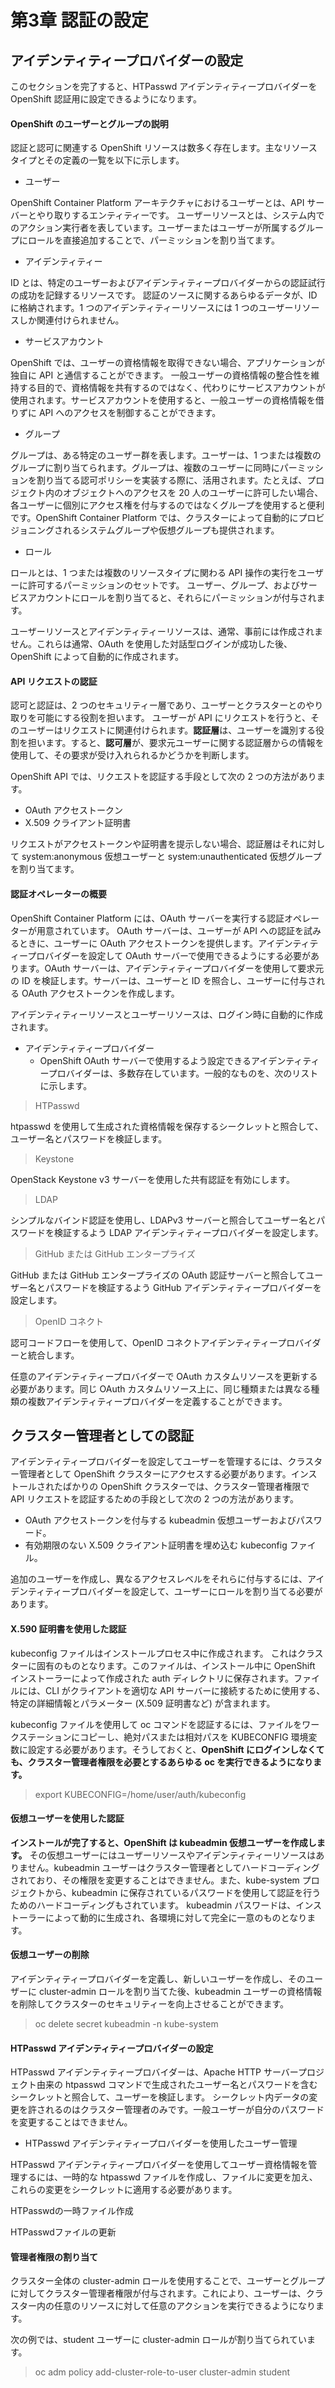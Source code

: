 # 第3章 認証の設定

## アイデンティティープロバイダーの設定

このセクションを完了すると、HTPasswd アイデンティティープロバイダーを OpenShift 認証用に設定できるようになります。 


#### OpenShift のユーザーとグループの説明

認証と認可に関連する OpenShift リソースは数多く存在します。主なリソースタイプとその定義の一覧を以下に示します。

- ユーザー

OpenShift Container Platform アーキテクチャにおけるユーザーとは、API サーバーとやり取りするエンティティーです。
ユーザーリソースとは、システム内でのアクション実行者を表しています。ユーザーまたはユーザーが所属するグループにロールを直接追加することで、パーミッションを割り当てます。 

- アイデンティティー

ID とは、特定のユーザーおよびアイデンティティープロバイダーからの認証試行の成功を記録するリソースです。
認証のソースに関するあらゆるデータが、ID に格納されます。1 つのアイデンティティーリソースには 1 つのユーザーリソースしか関連付けられません。 

- サービスアカウント

OpenShift では、ユーザーの資格情報を取得できない場合、アプリケーションが独自に API と通信することができます。
一般ユーザーの資格情報の整合性を維持する目的で、資格情報を共有するのではなく、代わりにサービスアカウントが使用されます。サービスアカウントを使用すると、一般ユーザーの資格情報を借りずに API へのアクセスを制御することができます。 

- グループ

グループは、ある特定のユーザー群を表します。ユーザーは、1 つまたは複数のグループに割り当てられます。グループは、複数のユーザーに同時にパーミッションを割り当てる認可ポリシーを実装する際に、活用されます。たとえば、プロジェクト内のオブジェクトへのアクセスを 20 人のユーザーに許可したい場合、各ユーザーに個別にアクセス権を付与するのではなくグループを使用すると便利です。OpenShift Container Platform では、クラスターによって自動的にプロビジョニングされるシステムグループや仮想グループも提供されます。 

- ロール

ロールとは、1 つまたは複数のリソースタイプに関わる API 操作の実行をユーザーに許可するパーミッションのセットです。
ユーザー、グループ、およびサービスアカウントにロールを割り当てると、それらにパーミッションが付与されます。 


ユーザーリソースとアイデンティティーリソースは、通常、事前には作成されません。これらは通常、OAuth を使用した対話型ログインが成功した後、OpenShift によって自動的に作成されます。 


#### API リクエストの認証

認可と認証は、2 つのセキュリティー層であり、ユーザーとクラスターとのやり取りを可能にする役割を担います。
ユーザーが API にリクエストを行うと、そのユーザーはリクエストに関連付けられます。**認証層**は、ユーザーを識別する役割を担います。すると、**認可層**が、要求元ユーザーに関する認証層からの情報を使用して、その要求が受け入れられるかどうかを判断します。

OpenShift API では、リクエストを認証する手段として次の 2 つの方法があります。

- OAuth アクセストークン
- X.509 クライアント証明書 

リクエストがアクセストークンや証明書を提示しない場合、認証層はそれに対して system:anonymous 仮想ユーザーと system:unauthenticated 仮想グループを割り当てます。


#### 認証オペレーターの概要

OpenShift Container Platform には、OAuth サーバーを実行する認証オペレーターが用意されています。
OAuth サーバーは、ユーザーが API への認証を試みるときに、ユーザーに OAuth アクセストークンを提供します。アイデンティティープロバイダーを設定して OAuth サーバーで使用できるようにする必要があります。OAuth サーバーは、アイデンティティープロバイダーを使用して要求元の ID を検証します。サーバーは、ユーザーと ID を照合し、ユーザーに付与される OAuth アクセストークンを作成します。

アイデンティティーリソースとユーザーリソースは、ログイン時に自動的に作成されます。 

- アイデンティティープロバイダー
    - OpenShift OAuth サーバーで使用するよう設定できるアイデンティティープロバイダーは、多数存在しています。一般的なものを、次のリストに示します。

> HTPasswd

htpasswd を使用して生成された資格情報を保存するシークレットと照合して、ユーザー名とパスワードを検証します。 

> Keystone

OpenStack Keystone v3 サーバーを使用した共有認証を有効にします。 

> LDAP

シンプルなバインド認証を使用し、LDAPv3 サーバーと照合してユーザー名とパスワードを検証するよう LDAP アイデンティティープロバイダーを設定します。 

> GitHub または GitHub エンタープライズ

GitHub または GitHub エンタープライズの OAuth 認証サーバーと照合してユーザー名とパスワードを検証するよう GitHub アイデンティティープロバイダーを設定します。 

> OpenID コネクト

認可コードフローを使用して、OpenID コネクトアイデンティティープロバイダーと統合します。 

任意のアイデンティティープロバイダーで OAuth カスタムリソースを更新する必要があります。同じ OAuth カスタムリソース上に、同じ種類または異なる種類の複数アイデンティティープロバイダーを定義することができます。


## クラスター管理者としての認証

アイデンティティープロバイダーを設定してユーザーを管理するには、クラスター管理者として OpenShift クラスターにアクセスする必要があります。インストールされたばかりの OpenShift クラスターでは、クラスター管理者権限で API リクエストを認証するための手段として次の 2 つの方法があります。

- OAuth アクセストークンを付与する kubeadmin 仮想ユーザーおよびパスワード。
- 有効期限のない X.509 クライアント証明書を埋め込む kubeconfig ファイル。 

追加のユーザーを作成し、異なるアクセスレベルをそれらに付与するには、アイデンティティープロバイダーを設定して、ユーザーにロールを割り当てる必要があります。 


#### X.590 証明書を使用した認証 

kubeconfig ファイルはインストールプロセス中に作成されます。
これはクラスターに固有のものとなります。このファイルは、インストール中に OpenShift インストーラーによって作成された auth ディレクトリに保存されます。ファイルには、CLI がクライアントを適切な API サーバーに接続するために使用する、特定の詳細情報とパラメーター (X.509 証明書など) が含まれます。 

kubeconfig ファイルを使用して oc コマンドを認証するには、ファイルをワークステーションにコピーし、絶対パスまたは相対パスを KUBECONFIG 環境変数に設定する必要があります。そうしておくと、**OpenShift にログインしなくても、クラスター管理者権限を必要とするあらゆる oc を実行できるようになります。**

> export KUBECONFIG=/home/user/auth/kubeconfig


#### 仮想ユーザーを使用した認証

**インストールが完了すると、OpenShift は kubeadmin 仮想ユーザーを作成します。**
その仮想ユーザーにはユーザーリソースやアイデンティティーリソースはありません。kubeadmin ユーザーはクラスター管理者としてハードコーディングされており、その権限を変更することはできません。また、kube-system プロジェクトから、kubeadmin に保存されているパスワードを使用して認証を行うためのハードコーディングもされています。
kubeadmin パスワードは、インストーラーによって動的に生成され、各環境に対して完全に一意のものとなります。


#### 仮想ユーザーの削除 

アイデンティティープロバイダーを定義し、新しいユーザーを作成し、そのユーザーに cluster-admin ロールを割り当てた後、kubeadmin ユーザーの資格情報を削除してクラスターのセキュリティーを向上させることができます。

> oc delete secret kubeadmin -n kube-system


#### HTPasswd アイデンティティープロバイダーの設定 

HTPasswd アイデンティティープロバイダーは、Apache HTTP サーバープロジェクト由来の htpasswd コマンドで生成されたユーザー名とパスワードを含むシークレットと照合して、ユーザーを検証します。
シークレット内データの変更を許されるのはクラスター管理者のみです。一般ユーザーが自分のパスワードを変更することはできません。 

- HTPasswd アイデンティティープロバイダーを使用したユーザー管理

HTPasswd アイデンティティープロバイダーを使用してユーザー資格情報を管理するには、一時的な htpasswd ファイルを作成し、ファイルに変更を加え、これらの変更をシークレットに適用する必要があります。 

> 
HTPasswdの一時ファイル作成

> 
HTPasswdファイルの更新


#### 管理者権限の割り当て

クラスター全体の cluster-admin ロールを使用することで、ユーザーとグループに対してクラスター管理者権限が付与されます。これにより、ユーザーは、クラスター内の任意のリソースに対して任意のアクションを実行できるようになります。

次の例では、student ユーザーに cluster-admin ロールが割り当てられています。

> oc adm policy add-cluster-role-to-user cluster-admin student